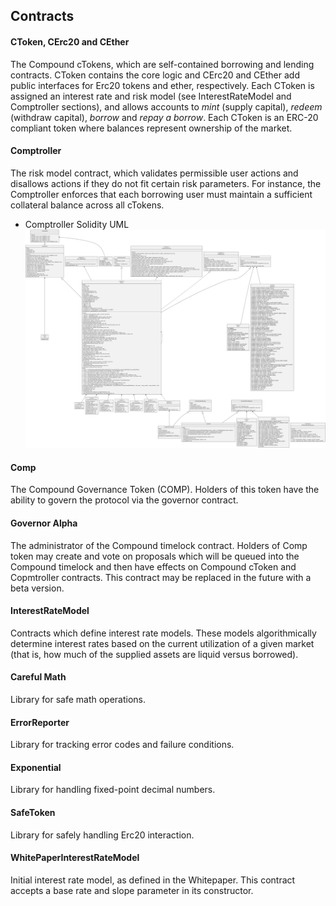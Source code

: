 ## Contracts

#### CToken, CErc20 and CEther
The Compound cTokens, which are self-contained borrowing and lending contracts. CToken contains the core logic and CErc20 and CEther add public interfaces for Erc20 tokens and ether, respectively. Each CToken is assigned an interest rate and risk model (see InterestRateModel and Comptroller sections), and allows accounts to *mint* (supply capital), *redeem* (withdraw capital), *borrow* and *repay a borrow*. Each CToken is an ERC-20 compliant token where balances represent ownership of the market.
#### Comptroller
The risk model contract, which validates permissible user actions and disallows actions if they do not fit certain risk parameters. For instance, the Comptroller enforces that each borrowing user must maintain a sufficient collateral balance across all cTokens.
* Comptroller Solidity UML
![svg](../../../pic/Comptroller.svg)
#### Comp
The Compound Governance Token (COMP). Holders of this token have the ability to govern the protocol via the governor contract.
#### Governor Alpha
The administrator of the Compound timelock contract. Holders of Comp token may create and vote on proposals which will be queued into the Compound timelock and then have effects on Compound cToken and Copmtroller contracts. This contract may be replaced in the future with a beta version.
#### InterestRateModel
Contracts which define interest rate models. These models algorithmically determine interest rates based on the current utilization of a given market (that is, how much of the supplied assets are liquid versus borrowed).
#### Careful Math
Library for safe math operations.
#### ErrorReporter
Library for tracking error codes and failure conditions.
#### Exponential
Library for handling fixed-point decimal numbers.
#### SafeToken
Library for safely handling Erc20 interaction.
#### WhitePaperInterestRateModel
Initial interest rate model, as defined in the Whitepaper. This contract accepts a base rate and slope parameter in its constructor.